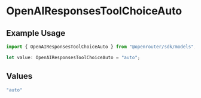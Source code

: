 # OpenAIResponsesToolChoiceAuto

## Example Usage

```typescript
import { OpenAIResponsesToolChoiceAuto } from "@openrouter/sdk/models";

let value: OpenAIResponsesToolChoiceAuto = "auto";
```

## Values

```typescript
"auto"
```